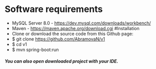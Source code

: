 # Software requirements
 * MySQL Server 8.0 - https://dev.mysql.com/downloads/workbench/
 * Maven - https://maven.apache.org/download.cgi
#Installation
  * Clone or download the source code from this Github page:
  * $ git clone https://github.com/AbramovaN/v1
  * $ cd v1
  * $ mvn spring-boot:run
 ##### You can also open downloaded project with your IDE. 